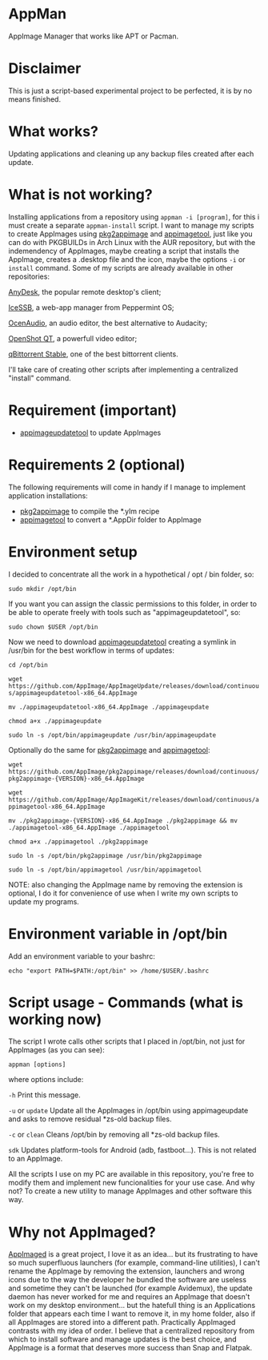 # AppMan
AppImage Manager that works like APT or Pacman.

# Disclaimer
This is just a script-based experimental project to be perfected, it is by no means finished.

# What works?
Updating applications and cleaning up any backup files created after each update.

# What is not working?
Installing applications from a repository using `appman -i [program]`, for this i must create a separate `appman-install` script.
I want to manage my scripts to create AppImages using [pkg2appimage](https://github.com/AppImage/pkg2appimage) and [appimagetool](https://github.com/AppImage/AppImageKit), just like you can do with PKGBUILDs in Arch Linux with the AUR repository, but with the indemendency of AppImages, maybe creating a script that installs the AppImage, creates a .desktop file and the icon, maybe the options `-i` or `install` command. Some of my scripts are already available in other repositories:

[AnyDesk](https://github.com/ivan-hc/AnyDesk-AppImage-installer), the popular remote desktop's client;

[IceSSB](https://github.com/ivan-hc/Ice-SSB-AppImage), a web-app manager from Peppermint OS;

[OcenAudio](https://github.com/ivan-hc/Ocenaudio-Editor-AppImage), an audio editor, the best alternative to Audacity;

[OpenShot QT](https://github.com/ivan-hc/OpenShot-QT-AppImage), a powerfull video editor;

[qBittorrent Stable](https://github.com/ivan-hc/qBittorent-Stable-AppImage), one of the best bittorrent clients.

I'll take care of creating other scripts after implementing a centralized "install" command.

# Requirement (important)
- [appimageupdatetool](https://github.com/AppImage/AppImageUpdate) to update AppImages

# Requirements 2 (optional)
The following requirements will come in handy if I manage to implement application installations:
- [pkg2appimage](https://github.com/AppImage/pkg2appimage) to compile the *.ylm recipe
- [appimagetool](https://github.com/AppImage/AppImageKit) to convert a *.AppDir folder to AppImage

# Environment setup
I decided to concentrate all the work in a hypothetical / opt / bin folder, so:

`sudo mkdir /opt/bin`

If you want you can assign the classic permissions to this folder, in order to be able to operate freely with tools such as "appimageupdatetool", so:

`sudo chown $USER /opt/bin`

Now we need to download [appimageupdatetool](https://github.com/AppImage/AppImageUpdate) creating a symlink in /usr/bin for the best workflow in terms of updates:

`cd /opt/bin`

`wget https://github.com/AppImage/AppImageUpdate/releases/download/continuous/appimageupdatetool-x86_64.AppImage`

`mv ./appimageupdatetool-x86_64.AppImage ./appimageupdate`

`chmod a+x ./appimageupdate`

`sudo ln -s /opt/bin/appimageupdate /usr/bin/appimageupdate`

Optionally do the same for [pkg2appimage](https://github.com/AppImage/pkg2appimage) and [appimagetool](https://github.com/AppImage/AppImageKit):

`wget https://github.com/AppImage/pkg2appimage/releases/download/continuous/pkg2appimage-{VERSION}-x86_64.AppImage`

`wget https://github.com/AppImage/AppImageKit/releases/download/continuous/appimagetool-x86_64.AppImage`

`mv ./pkg2appimage-{VERSION}-x86_64.AppImage ./pkg2appimage && mv ./appimagetool-x86_64.AppImage ./appimagetool`

`chmod a+x ./appimagetool ./pkg2appimage`

`sudo ln -s /opt/bin/pkg2appimage /usr/bin/pkg2appimage`

`sudo ln -s /opt/bin/appimagetool /usr/bin/appimagetool`

NOTE: also changing the AppImage name by removing the extension is optional, I do it for convenience of use when I write my own scripts to update my programs.

# Environment variable in /opt/bin
Add an environment variable to your bashrc:

`echo "export PATH=$PATH:/opt/bin" >> /home/$USER/.bashrc`

# Script usage - Commands (what is working now)
The script I wrote calls other scripts that I placed in /opt/bin, not just for AppImages (as you can see):

`appman [options]`

where options include:

`-h`		          Print this message.

`-u` or `update`	Update all the AppImages in /opt/bin using appimageupdate and asks to remove residual *zs-old backup files.

`-c` or `clean`	  Cleans /opt/bin by removing all *zs-old backup files.

`sdk`		          Updates platform-tools for Android (adb, fastboot...). This is not related to an AppImage.

All the scripts I use on my PC are available in this repository, you're free to modify them and implement new funcionalities for your use case. And why not? To create a new utility to manage AppImages and other software this way.

# Why not AppImaged?
[AppImaged](https://github.com/probonopd/go-appimage) is a great project, I love it as an idea... but its frustrating to have so much superfluous launchers (for example, command-line utilities), I can't rename the AppImage by removing the extension, launchers and wrong icons due to the way the developer he bundled the software are useless and sometime they can't be launched (for example Avidemux), the update daemon has never worked for me and requires an AppImage that doesn't work on my desktop environment... but the hatefull thing is an Applications folder that appears each time I want to remove it, in my home folder, also if all AppImages are stored into a different path.
Practically AppImaged contrasts with my idea of order.
I believe that a centralized repository from which to install software and manage updates is the best choice, and AppImage is a format that deserves more success than Snap and Flatpak.
